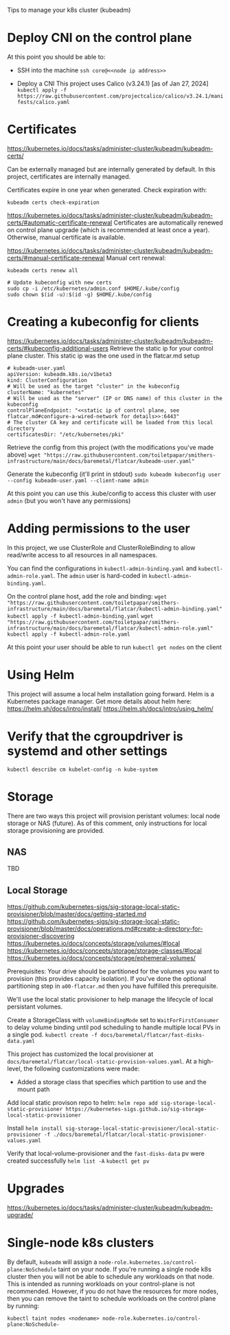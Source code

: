 Tips to manage your k8s cluster (kubeadm)

# Deploy CNI on the control plane
At this point you should be able to:

* SSH into the machine
`ssh core@<<node ip address>>`

* Deploy a CNI
This project uses Calico (v3.24.1) [as of Jan 27, 2024]
`kubectl apply -f https://raw.githubusercontent.com/projectcalico/calico/v3.24.1/manifests/calico.yaml`

# Certificates
https://kubernetes.io/docs/tasks/administer-cluster/kubeadm/kubeadm-certs/

Can be externally managed but are internally generated by default.
In this project, certificates are internally managed.

Certificates expire in one year when generated. Check expiration with:
```
kubeadm certs check-expiration
```

https://kubernetes.io/docs/tasks/administer-cluster/kubeadm/kubeadm-certs/#automatic-certificate-renewal
Certificates are automatically renewed on control plane upgrade (which is recommended at least once a year). Otherwise, manual certificate is available.

https://kubernetes.io/docs/tasks/administer-cluster/kubeadm/kubeadm-certs/#manual-certificate-renewal
Manual cert renewal:
```
kubeadm certs renew all

# Update kubeconfig with new certs
sudo cp -i /etc/kubernetes/admin.conf $HOME/.kube/config
sudo chown $(id -u):$(id -g) $HOME/.kube/config
```

# Creating a kubeconfig for clients
https://kubernetes.io/docs/tasks/administer-cluster/kubeadm/kubeadm-certs/#kubeconfig-additional-users
Retrieve the static ip for your control plane cluster. This static ip was the one used in the flatcar.md setup

```
# kubeadm-user.yaml
apiVersion: kubeadm.k8s.io/v1beta3
kind: ClusterConfiguration
# Will be used as the target "cluster" in the kubeconfig
clusterName: "kubernetes"
# Will be used as the "server" (IP or DNS name) of this cluster in the kubeconfig
controlPlaneEndpoint: "<<static ip of control plane, see flatcar.md#configure-a-wired-network for details>>:6443"
# The cluster CA key and certificate will be loaded from this local directory
certificatesDir: "/etc/kubernetes/pki"
```

Retrieve the config from this project (with the modifications you've made above)
`wget "https://raw.githubusercontent.com/toiletpapar/smithers-infrastructure/main/docs/baremetal/flatcar/kubeadm-user.yaml"`

Generate the kubeconfig (it'll print in stdout)
`sudo kubeadm kubeconfig user --config kubeadm-user.yaml --client-name admin`

At this point you can use this .kube/config to access this cluster with user `admin` (but you won't have any permissions)

# Adding permissions to the user
In this project, we use ClusterRole and ClusterRoleBinding to allow read/write access to all resources in all namespaces.

You can find the configurations in `kubectl-admin-binding.yaml` and `kubectl-admin-role.yaml`.
The `admin` user is hard-coded in `kubectl-admin-binding.yaml`.

On the control plane host, add the role and binding:
`wget "https://raw.githubusercontent.com/toiletpapar/smithers-infrastructure/main/docs/baremetal/flatcar/kubectl-admin-binding.yaml"`
`kubectl apply -f kubectl-admin-binding.yaml`
`wget "https://raw.githubusercontent.com/toiletpapar/smithers-infrastructure/main/docs/baremetal/flatcar/kubectl-admin-role.yaml"`
`kubectl apply -f kubectl-admin-role.yaml`

At this point your user should be able to run `kubectl get nodes` on the client

# Using Helm
This project will assume a local helm installation going forward. Helm is a Kubernetes package manager. Get more details about helm here:
https://helm.sh/docs/intro/install/
https://helm.sh/docs/intro/using_helm/

# Verify that the cgroupdriver is systemd and other settings
`kubectl describe cm kubelet-config -n kube-system`

# Storage
There are two ways this project will provision peristant volumes: local node storage or NAS (future). As of this comment, only instructions for local storage provisioning are provided.

## NAS
TBD

## Local Storage
https://github.com/kubernetes-sigs/sig-storage-local-static-provisioner/blob/master/docs/getting-started.md
https://github.com/kubernetes-sigs/sig-storage-local-static-provisioner/blob/master/docs/operations.md#create-a-directory-for-provisioner-discovering
https://kubernetes.io/docs/concepts/storage/volumes/#local
https://kubernetes.io/docs/concepts/storage/storage-classes/#local
https://kubernetes.io/docs/concepts/storage/ephemeral-volumes/

Prerequisites: Your drive should be partitioned for the volumes you want to provision (this provides capacity isolation). If you've done the optional partitioning step in `a00-flatcar.md` then you have fulfilled this prerequisite.

We'll use the local static provisioner to help manage the lifecycle of local persistant volumes.

Create a StorageClass with `volumeBindingMode` set to `WaitForFirstConsumer` to delay volume binding until pod scheduling to handle multiple local PVs in a single pod.
`kubectl create -f docs/baremetal/flatcar/fast-disks-data.yaml`

This project has customized the local provisioner at `docs/baremetal/flatcar/local-static-provision-values.yaml`. At a high-level, the following customizations were made:
* Added a storage class that specifies which partition to use and the mount path

Add local static provison repo to helm:
`helm repo add sig-storage-local-static-provisioner https://kubernetes-sigs.github.io/sig-storage-local-static-provisioner`

Install
`helm install sig-storage-local-static-provisioner/local-static-provisioner -f ./docs/baremetal/flatcar/local-static-provisioner-values.yaml`

Verify that local-volume-provisioner and the `fast-disks-data` pv were created successfully
`helm list -A`
`kubectl get pv`

# Upgrades
https://kubernetes.io/docs/tasks/administer-cluster/kubeadm/kubeadm-upgrade/

# Single-node k8s clusters
By default, `kubeadm` will assign a `node-role.kubernetes.io/control-plane:NoSchedule` taint on your node. If you're running a single node k8s cluster then you will not be able to schedule any workloads on that node. This is intended as running workloads on your control-plane is not recommended. However, if you do not have the resources for more nodes, then you can remove the taint to schedule workloads on the control plane by running:

```
kubectl taint nodes <nodename> node-role.kubernetes.io/control-plane:NoSchedule-
```